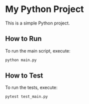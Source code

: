 # My Python Project

This is a simple Python project.

## How to Run

To run the main script, execute:

```bash
python main.py
```

## How to Test

To run the tests, execute:

```bash
pytest test_main.py
```
